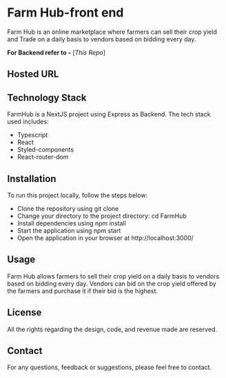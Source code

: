 # Farm Hub-front end 

Farm Hub is an online marketplace where farmers can sell their crop yield and Trade on a daily basis to vendors based on bidding every day.

**For Backend refer to -** [*This Repo*]

## Hosted URL


## Technology Stack
FarmHub is a NextJS project using Express as Backend. The tech stack used includes:

- Typescript
- React
- Styled-components
- React-router-dom
## Installation
To run this project locally, follow the steps below:

- Clone the repository using git clone 
- Change your directory to the project directory: cd FarmHub
- Install dependencies using npm install
- Start the application using npm start
- Open the application in your browser at http://localhost:3000/
## Usage
Farm Hub allows farmers to sell their crop yield on a daily basis to vendors based on bidding every day. Vendors can bid on the crop yield offered by the farmers and purchase it if their bid is the highest.

## License
All the rights regarding the design, code, and revenue made are reserved.

## Contact
For any questions, feedback or suggestions, please feel free to contact.
